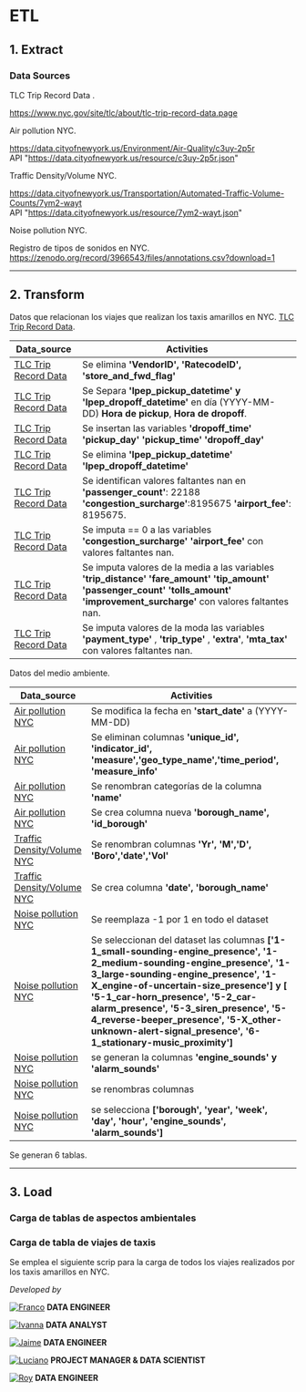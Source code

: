 # <h1> ETL </h1> 


## 1. Extract

### Data Sources

TLC Trip Record Data .<br>

https://www.nyc.gov/site/tlc/about/tlc-trip-record-data.page <br>

Air pollution NYC.<br>

https://data.cityofnewyork.us/Environment/Air-Quality/c3uy-2p5r<br>
API "https://data.cityofnewyork.us/resource/c3uy-2p5r.json"

Traffic Density/Volume NYC.<br>

https://data.cityofnewyork.us/Transportation/Automated-Traffic-Volume-Counts/7ym2-wayt <br>
API "https://data.cityofnewyork.us/resource/7ym2-wayt.json"

Noise pollution NYC.<br>

Registro de tipos de sonidos en NYC.<br>
https://zenodo.org/record/3966543/files/annotations.csv?download=1<br>

<hr>

## 2. Transform

Datos que relacionan los viajes que realizan los taxis amarillos en NYC. [TLC Trip Record Data](https://www.nyc.gov/site/tlc/about/tlc-trip-record-data.page).

| **Data_source** | **Activities** |
|---|---|
| [TLC Trip Record   Data](https://www.nyc.gov/site/tlc/about/tlc-trip-record-data.page) | Se elimina **'VendorID', 'RatecodeID', 'store_and_fwd_flag'** |
| [TLC Trip Record   Data](https://www.nyc.gov/site/tlc/about/tlc-trip-record-data.page) | Se Separa   **'lpep_pickup_datetime' y 'lpep_dropoff_datetime'**  en día (YYYY-MM-DD) **Hora de pickup**,   **Hora de dropoff**. |
| [TLC Trip Record   Data](https://www.nyc.gov/site/tlc/about/tlc-trip-record-data.page) | Se   insertan las variables **'dropoff_time' 'pickup_day' 'pickup_time'   'dropoff_day'**	 |
| [TLC Trip Record   Data](https://www.nyc.gov/site/tlc/about/tlc-trip-record-data.page) |      Se elimina **'lpep_pickup_datetime'    'lpep_dropoff_datetime'** |
| [TLC Trip Record   Data](https://www.nyc.gov/site/tlc/about/tlc-trip-record-data.page) | Se   identifican valores faltantes nan en **'passenger_count'**: 22188   **'congestion_surcharge'**:8195675 **'airport_fee'**: 8195675. |
| [TLC Trip Record   Data](https://www.nyc.gov/site/tlc/about/tlc-trip-record-data.page) | Se   imputa == 0 a las variables **'congestion_surcharge' 'airport_fee'** con   valores faltantes nan. |
| [TLC Trip Record   Data](https://www.nyc.gov/site/tlc/about/tlc-trip-record-data.page) | Se   imputa valores de la media a las variables **'trip_distance' 'fare_amount'   'tip_amount' 'passenger_count' 'tolls_amount' 'improvement_surcharge'** con   valores faltantes nan. |
| [TLC Trip Record   Data](https://www.nyc.gov/site/tlc/about/tlc-trip-record-data.page) | Se   imputa valores de la moda las variables **'payment_type'** , **'trip_type'**   , **'extra'**, **'mta_tax'** con valores faltantes nan. |

Datos del medio ambiente.<br>

| **Data_source** | **Activities** |
|---|---|
| [Air pollution   NYC](     https://data.cityofnewyork.us/resource/c3uy-2p5r.json) | Se   modifica la fecha en **'start_date'** a (YYYY-MM-DD) |
| [Air pollution   NYC](     https://data.cityofnewyork.us/resource/c3uy-2p5r.json) | Se   eliminan columnas **'unique_id', 'indicator_id',   'measure','geo_type_name','time_period', 'measure_info'** |
| [Air pollution   NYC](     https://data.cityofnewyork.us/resource/c3uy-2p5r.json) | Se   renombran categorías de la columna **'name'** |
| [Air pollution   NYC](     https://data.cityofnewyork.us/resource/c3uy-2p5r.json) | Se   crea columna nueva **'borough_name', 'id_borough'** |
| [Traffic   Density/Volume   NYC](https://data.cityofnewyork.us/resource/7ym2-wayt.json) | Se   renombran columnas **'Yr', 'M','D', 'Boro','date','Vol'** |
| [Traffic   Density/Volume   NYC](https://data.cityofnewyork.us/resource/7ym2-wayt.json) | Se   crea columna **'date',   'borough_name'** |
| [Noise   pollution NYC](      https://zenodo.org/record/3966543/files/annotations.csv?download=1) | Se reemplaza -1 por 1 en todo el   dataset |
| [Noise   pollution NYC](      https://zenodo.org/record/3966543/files/annotations.csv?download=1) | Se seleccionan del dataset las   columnas **['1-1_small-sounding-engine_presence',  '1-2_medium-sounding-engine_presence',  '1-3_large-sounding-engine_presence',   '1-X_engine-of-uncertain-size_presence'] y   [ '5-1_car-horn_presence', '5-2_car-alarm_presence',   '5-3_siren_presence',     '5-4_reverse-beeper_presence', '5-X_other-unknown-alert-signal_presence',   '6-1_stationary-music_proximity']** |
| [Noise   pollution NYC](      https://zenodo.org/record/3966543/files/annotations.csv?download=1) | se generan la columnas   **'engine_sounds' y 'alarm_sounds'** |
| [Noise   pollution NYC](      https://zenodo.org/record/3966543/files/annotations.csv?download=1) | se renombras columnas |
| [Noise   pollution NYC](      https://zenodo.org/record/3966543/files/annotations.csv?download=1) | se selecciona **['borough',   'year', 'week', 'day', 'hour', 'engine_sounds', 'alarm_sounds']** |

Se generan 6 tablas.<br>


<hr>

## 3. Load

### Carga de tablas de aspectos ambientales

### Carga de tabla de viajes de taxis
Se emplea el siguiente scrip para la carga de todos los viajes realizados por los taxis amarillos en NYC. <br>


*Developed by*

<a href="https://www.linkedin.com/in/franco-jonas-myburg-6095b8255/"><img alt="Franco" title="Connect with Franco" src="https://img.shields.io/badge/Franco Myburg-0077B5?style=flat&logo=Linkedin&logoColor=white"></a> **DATA ENGINEER**

<a href="https://www.linkedin.com/in/ivannagvdc/"><img alt="Ivanna" title="Connect with Ivanna" src="https://img.shields.io/badge/Ivanna Villa-0077B5?style=flat&logo=Linkedin&logoColor=white"></a> **DATA ANALYST**

<a href="https://www.linkedin.com/in/jospinoponce/"><img alt="Jaime" title="Connect with Jaime" src="https://img.shields.io/badge/Jaime Ospino-0077B5?style=flat&logo=Linkedin&logoColor=white"></a> **DATA ENGINEER**

<a href="https://www.linkedin.com/in/takticflow/"><img alt="Luciano" title="Connect with Luciano" src="https://img.shields.io/badge/Luciano Larrea-0077B5?style=flat&logo=Linkedin&logoColor=white"></a> **PROJECT MANAGER & DATA SCIENTIST**

<a href="https://www.linkedin.com/in/royquillca/"><img alt="Roy" title="Connect with Roy" src="https://img.shields.io/badge/Roy Quillca-0077B5?style=flat&logo=Linkedin&logoColor=white"></a> **DATA ENGINEER**





